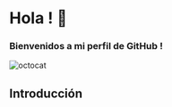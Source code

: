 # Hola ! 👋

### Bienvenidos a mi perfil de GitHub !

![octocat](C:\Users\jiach\OneDrive\Imágenes\Octocat\octocat-1665739606471.png)

## Introducción

<p1>

<!--
**JiaChengZhang14/JiaChengZhang14** is a ✨ _special_ ✨ repository because its `README.md` (this file) appears on your GitHub profile.

Here are some ideas to get you started:

- 🔭 I’m currently working on ...
- 🌱 I’m currently learning ...
- 👯 I’m looking to collaborate on ...
- 🤔 I’m looking for help with ...
- 💬 Ask me about ...
- 📫 How to reach me: ...
- 😄 Pronouns: ...
- ⚡ Fun fact: ...
-->
